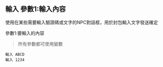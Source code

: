 ## 輸入 參數1:輸入內容
使用在某些需要輸入驗證碼或文字的NPC對話框，用於封包輸入文字發送確定

參數1:要輸入的內容

> 所有參數都可使用變數

```
輸入 ABCD
輸入 1234

```